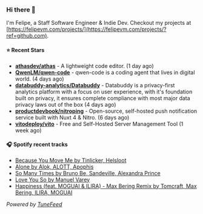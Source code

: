 ### Hi there 👋

I'm Felipe, a Staff Software Engineer & Indie Dev. Checkout my projects at [https://felipevm.com/projects/](https://felipevm.com/projects/?ref=github.com).

#### ⭐ Recent Stars
- **[athasdev/athas](https://github.com/athasdev/athas)** - A lightweight code editor. (1 day ago)
- **[QwenLM/qwen-code](https://github.com/QwenLM/qwen-code)** - qwen-code is a coding agent that lives in digital world. (4 days ago)
- **[databuddy-analytics/Databuddy](https://github.com/databuddy-analytics/Databuddy)** - Databuddy is a privacy-first analytics platform with a focus on user experience, with it&#39;s foundation built on privacy, it ensures complete compliance with most major data privacy laws out of the box (4 days ago)
- **[productdevbook/nitroping](https://github.com/productdevbook/nitroping)** - Open-source, self-hosted push notification service built with Nuxt 4 &amp; Nitro. (6 days ago)
- **[vitodeploy/vito](https://github.com/vitodeploy/vito)** - Free and Self-Hosted  Server Management Tool (1 week ago)

#### 🎧 Spotify recent tracks
- [Because You Move Me by Tinlicker, Helsloot](https://open.spotify.com/track/05GvwwTLLID738BbKN1ze0)
- [Alone by Alok, ALOTT, Apophis](https://open.spotify.com/track/3JS1nCTR2jixEUAUHnh4fk)
- [So Many Times by Bruno Be, Sandeville, Alexandra Prince](https://open.spotify.com/track/0O98fmGZF3BwMP8d6ZSK0h)
- [Love You So by Manuel Varey](https://open.spotify.com/track/3wILe1tPSi2yYpgptC9tyj)
- [Happiness (feat. MOGUAI &amp; ILIRA) - Max Bering Remix by Tomcraft, Max Bering, ILIRA, MOGUAI](https://open.spotify.com/track/4Jst8JcUVEYWB33Ifu6Xjv)

_Powered by [TuneFeed](https://tunefeed.app?ref=github.com)_
